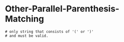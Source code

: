 # Other-Parallel-Parenthesis-Matching
    # only string that consists of '(' or ')'
    # and must be valid.
